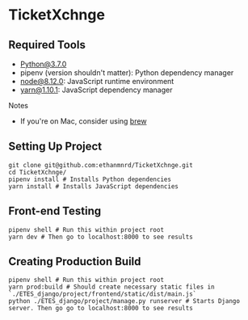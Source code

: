 # TicketXchnge

## Required Tools
- Python@3.7.0
- pipenv (version shouldn't matter): Python dependency manager
- node@8.12.0: JavaScript runtime environment
- yarn@1.10.1: JavaScript dependency manager

Notes
- If you're on Mac, consider using [brew](https://brew.sh/)


## Setting Up Project
```
git clone git@github.com:ethanmnrd/TicketXchnge.git
cd TicketXchnge/
pipenv install # Installs Python dependencies
yarn install # Installs JavaScript dependencies

```

## Front-end Testing
```
pipenv shell # Run this within project root
yarn dev # Then go to localhost:8000 to see results
```

## Creating Production Build
```
pipenv shell # Run this within project root
yarn prod:build # Should create necessary static files in `./ETES_django/project/frontend/static/dist/main.js`
python ./ETES_django/project/manage.py runserver # Starts Django server. Then go go to localhost:8000 to see results
```